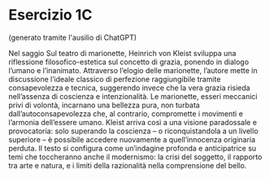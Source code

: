 # Esercizio 1C

(generato tramite l'ausilio di ChatGPT)



Nel saggio Sul teatro di marionette, Heinrich von Kleist sviluppa una riflessione filosofico-estetica sul concetto di grazia, ponendo in dialogo l’umano e l’inanimato. Attraverso l’elogio delle marionette, l’autore mette in discussione l’ideale classico di perfezione raggiungibile tramite consapevolezza e tecnica, suggerendo invece che la vera grazia risieda nell’assenza di coscienza e intenzionalità. Le marionette, esseri meccanici privi di volontà, incarnano una bellezza pura, non turbata dall’autoconsapevolezza che, al contrario, compromette i movimenti e l’armonia dell’essere umano. Kleist arriva così a una visione paradossale e provocatoria: solo superando la coscienza – o riconquistandola a un livello superiore – è possibile accedere nuovamente a quell’innocenza originaria perduta. Il testo si configura come un’indagine profonda e anticipatrice su temi che toccheranno anche il modernismo: la crisi del soggetto, il rapporto tra arte e natura, e i limiti della razionalità nella comprensione del bello.

